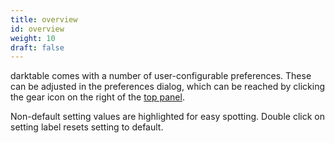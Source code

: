 ```yaml
---
title: overview
id: overview
weight: 10
draft: false
---
```


darktable comes with a number of user-configurable preferences. These can be adjusted in the preferences dialog, which can be reached by clicking the gear icon on the right of the [top panel](../overview/user-interface/top-panel.md).

Non-default setting values are highlighted for easy spotting. Double click on setting label resets setting to default.